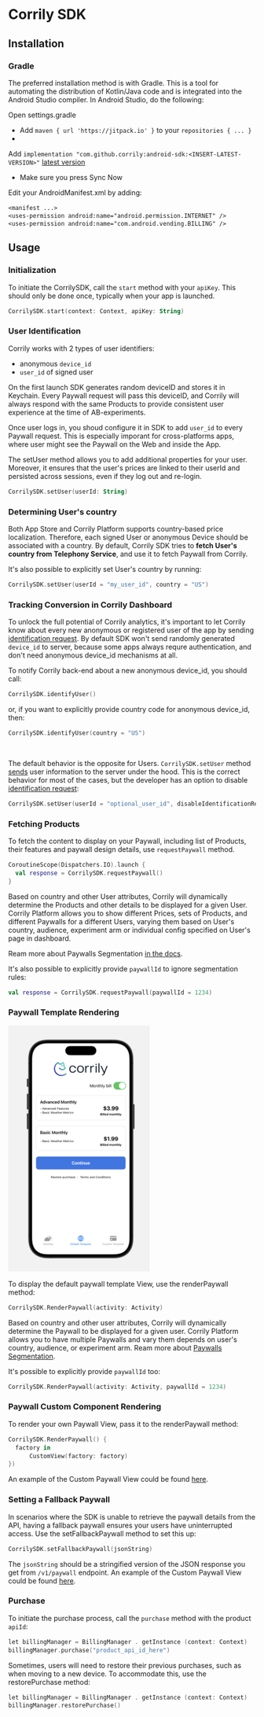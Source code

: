 # Corrily SDK

## Installation

### Gradle

The preferred installation method is with Gradle. This is a tool for automating the distribution of Kotlin/Java code and
is integrated into the Android Studio compiler. In Android Studio, do the following:

Open settings.gradle

- Add `maven { url 'https://jitpack.io' }` to your `repositories { ... }`
-
Add `implementation "com.github.corrily:android-sdk:<INSERT-LATEST-VERSION>"` [latest version](https://github.com/corrily/android-sdk/releases)
- Make sure you press Sync Now

Edit your AndroidManifest.xml by adding:

```
<manifest ...>
<uses-permission android:name="android.permission.INTERNET" />
<uses-permission android:name="com.android.vending.BILLING" />
```

## Usage

### Initialization

To initiate the CorrilySDK, call the `start` method with your `apiKey`. This should only be done once, typically when
your app is launched.

```kotlin
CorrilySDK.start(context: Context, apiKey: String)
```

### User Identification

Corrily works with 2 types of user identifiers:

- anonymous `device_id`
- `user_id` of signed user

On the first launch SDK generates random deviceID and stores it in Keychain. Every Paywall request will pass this
deviceID, and Corrily will always respond with the same Products to provide consistent user experience at the time of
AB-experiments.

Once user logs in, you shoud configure it in SDK to add `user_id` to every Paywall request. This is especially imporant
for cross-platforms apps, where user might see the Paywall on the Web and inside the App.

The setUser method allows you to add additional properties for your user. Moreover, it ensures that the user's prices
are linked to their userId and persisted across sessions, even if they log out and re-login.

```kotlin
CorrilySDK.setUser(userId: String)
```

### Determining User's country

Both App Store and Corrily Platform supports country-based price localization. Therefore, each signed User or anonymous
Device should be associated with a country.
By default, Corrily SDK tries to **fetch User's country from Telephony Service**, and use it to fetch Paywall from
Corrily.

It's also possible to explicitly set User's country by running:

```kotlin
CorrilySDK.setUser(userId = "my_user_id", country = "US")
```

### Tracking Conversion in Corrily Dashboard

To unlock the full potential of Corrily analytics, it's important to let Corrily know about every new anonymous or
registered user of the app by
sending [identification request](https://docs.corrily.com/api-reference/set-user-characteristics). By default SDK won't
send randomly generated `device_id` to server, because some apps always requre authentication, and don't need anonymous
device_id mechanisms at all.

To notify Corrily back-end about a new anonymous device_id, you should call:

```kotlin
CorrilySDK.identifyUser()
```

or, if you want to explicitly provide country code for anonymous device_id, then:

```kotlin
CorrilySDK.identifyUser(country = "US")
```

<br>

The default behavior is the opposite for Users. `CorrilySDK.setUser`
method [sends](https://docs.corrily.com/api-reference/set-user-characteristics) user information to the server under the
hood. This is the correct behavior for most of the cases, but the developer has an option to
disable [identification request](https://docs.corrily.com/api-reference/set-user-characteristics):

```swift
CorrilySDK.setUser(userId = "optional_user_id", disableIdentificationRequest: true)
```

### Fetching Products

To fetch the content to display on your Paywall, including list of Products, their features and paywall design details,
use `requestPaywall` method.

```kotlin
CoroutineScope(Dispatchers.IO).launch {
  val response = CorrilySDK.requestPaywall()
}
```

Based on country and other User attributes, Corrily will dynamically determine the Products and other details to be
displayed for a given User.
Corrily Platform allows you to show different Prices, sets of Products, and different Paywalls for a different Users,
varying them based on User's country, audience, experiment arm or individual config specified on User's page in
dashboard.

Ream more about Paywalls
Segmentation [in the docs](https://docs.corrily.com/paywall-builder/configure#segmentation-rules-for-paywalls).

It's also possible to explicitly provide `paywallId` to ignore segmentation rules:

```kotlin
val response = CorrilySDK.requestPaywall(paywallId = 1234)
```

### Paywall Template Rendering

<img src="https://github.com/corrily/ios-sdk/blob/main/docs/paywall_01.png?raw=true" alt="Corrily Paywall Template" style="max-height: 500px;">

To display the default paywall template View, use the renderPaywall method:

```kotlin
CorrilySDK.RenderPaywall(activity: Activity)
```

Based on country and other user attributes, Corrily will dynamically determine the Paywall to be displayed for a given
user. Corrily Platform allows you to have multiple Paywalls and vary them depends on user's country, audience, or
experiment arm. Ream more
about [Paywalls Segmentation](https://docs.corrily.com/paywall-builder/configure#segmentation-rules-for-paywalls).

It's possible to explicitly provide `paywallId` too:

```swift
CorrilySDK.RenderPaywall(activity: Activity, paywallId = 1234)
```

### Paywall Custom Component Rendering

To render your own Paywall View, pass it to the renderPaywall method:

```kotlin
CorrilySDK.RenderPaywall() {
  factory in
      CustomView(factory: factory)
})
```

An example of the Custom Paywall View could be found [here](./Example/Corrily/Corrily/CustomView.swift).

### Setting a Fallback Paywall

In scenarios where the SDK is unable to retrieve the paywall details from the API, having a fallback paywall ensures
your users have uninterrupted access. Use the setFallbackPaywall method to set this up:

```kotlin
CorrilySDK.setFallbackPaywall(jsonString)
```

The `jsonString` should be a stringified version of the JSON response you get from `/v1/paywall` endpoint. An example of
the Custom Paywall View could be found [here](./Example/Corrily/Corrily/FallbackPaywallView.swift).

### Purchase

To initiate the purchase process, call the `purchase` method with the product `apiId`:

```kotlin
let billingManager = BillingManager . getInstance (context: Context)
billingManager.purchase("product_api_id_here")
```

Sometimes, users will need to restore their previous purchases, such as when moving to a new device. To accommodate
this, use the restorePurchase method:

```kotlin
let billingManager = BillingManager . getInstance (context: Context)
billingManager.restorePurchase()
```
